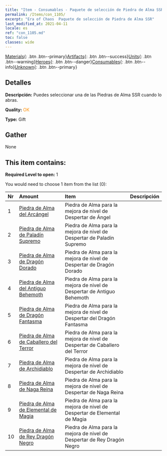 ```yaml
---
title: "Item - Consumables - Paquete de selección de Piedra de Alma SSR"
permalink: /Items/con_1105/
excerpt: "Era of Chaos  Paquete de selección de Piedra de Alma SSR"
last_modified_at: 2021-04-11
locale: es
ref: "con_1105.md"
toc: false
classes: wide
---
```

 [Materials](/es/Items/){: .btn .btn--primary}[Artifacts](/es/Items/Artifacts/){: .btn .btn--success}[Units](/es/Items/Units/){: .btn .btn--warning}[Heroes](/es/Items/Heroes/){: .btn .btn--danger}[Consumables](/es/Items/Consumables/){: .btn .btn--info}[Unknown](/es/Items/Unknown/){: .btn .btn--primary}

## Detalles
 **Descripción:** Puedes seleccionar una de las Piedras de Alma SSR cuando lo abras.

 **Quality:** <span style="color: #FF8C00">OK</span>

 **Type:** Gift

## Gather

  None

## This item contains:

 **Required Level to open:** 1

 You would need to choose 1 item from the list (0):

  | Nr | Amount |     Item    | Descripción |
  |:---|:-------|:------------|:-----------:|
  | 1 | [Piedra de Alma del Arcángel](/es/Items/unt_288/) | Piedra de Alma para la mejora de nivel de Despertar de Ángel | 
  | 2 | [Piedra de Alma de Paladín Supremo](/es/Items/unt_289/) | Piedra de Alma para la mejora de nivel de Despertar de Paladín Supremo | 
  | 3 | [Piedra de Alma de Dragón Dorado](/es/Items/unt_295/) | Piedra de Alma para la mejora de nivel de Despertar de Dragón Dorado | 
  | 4 | [Piedra de Alma del Antiguo Behemoth](/es/Items/unt_311/) | Piedra de Alma para la mejora de nivel de Despertar de Antiguo Behemoth | 
  | 5 | [Piedra de Alma de Dragón Fantasma](/es/Items/unt_303/) | Piedra de Alma para la mejora de nivel de Despertar del Dragón Fantasma | 
  | 6 | [Piedra de Alma de Caballero del Terror](/es/Items/unt_302/) | Piedra de Alma para la mejora de nivel de Despertar de Caballero del Terror | 
  | 7 | [Piedra de Alma de Archidiablo](/es/Items/unt_318/) | Piedra de Alma para la mejora de nivel de Despertar de Archidiablo | 
  | 8 | [Piedra de Alma de Naga Reina](/es/Items/unt_325/) | Piedra de Alma para la mejora de nivel de Despertar de Naga Reina | 
  | 9 | [Piedra de Alma de Elemental de Magia](/es/Items/unt_347/) | Piedra de Alma para la mejora de nivel de Despertar de Elemental de Magia | 
  | 10 | [Piedra de Alma de Rey Dragón Negro](/es/Items/unt_334/) | Piedra de Alma para la mejora de nivel de Despertar de Rey Dragón Negro | 
